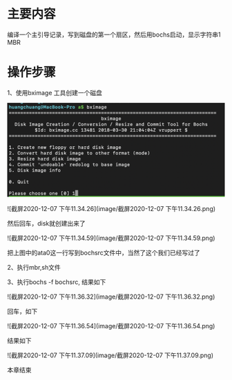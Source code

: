 # 主要内容

编译一个主引导记录，写到磁盘的第一个扇区，然后用bochs启动，显示字符串1 MBR

# 操作步骤

1、使用bximage 工具创建一个磁盘



![截屏2020-12-07 下午11.33.42](image/42.png)

![截屏2020-12-07 下午11.34.26](image/截屏2020-12-07 下午11.34.26.png)

然后回车，disk就创建出来了

![截屏2020-12-07 下午11.34.59](image/截屏2020-12-07 下午11.34.59.png)



把上图中的ata0这一行写到bochsrc文件中，当然了这个我们已经写过了



2、执行mbr,sh文件

3、执行bochs -f bochsrc, 结果如下

![截屏2020-12-07 下午11.36.32](image/截屏2020-12-07 下午11.36.32.png)

回车，如下

![截屏2020-12-07 下午11.36.54](image/截屏2020-12-07 下午11.36.54.png)



结果如下

![截屏2020-12-07 下午11.37.09](image/截屏2020-12-07 下午11.37.09.png)

本章结束
